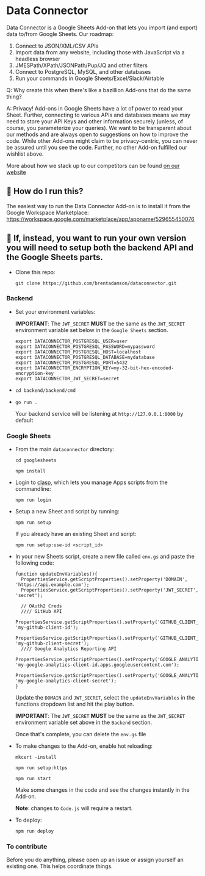 # Data Connector

Data Connector is a Google Sheets Add-on that lets you import (and export) data to/from Google Sheets. Our roadmap:

<ol>
  <li>Connect to JSON/XML/CSV APIs</li>
  <li>Import data from any website, including those with JavaScript via a headless browser</li>
  <li>JMESPath/XPath/JSONPath/Pup/JQ and other filters</li>
  <li>Connect to PostgreSQL, MySQL, and other databases</li>
  <li>Run your commands in Google Sheets/Excel/Slack/Airtable</li>
</ol>

Q: Why create this when there's like a bazillion Add-ons that do the same thing? 

A: Privacy! Add-ons in Google Sheets have a lot of power to read your Sheet. Further, connecting to various APIs and databases means we may need to store your API Keys and other information securely (unless, of course, you parameterize your queries). We want to be transparent about our methods and are always open to suggestions on how to improve the code. While other Add-ons might claim to be privacy-centric, you can never be assured until you see the code. Further, no other Add-on fulfilled our wishlist above.

More about how we stack up to our competitors can be found [on our website](https://dataconnector.app/)

## :runner: How do I run this?

The easiest way to run the Data Connector Add-on is to install it from the Google Workspace Marketplace: https://workspace.google.com/marketplace/app/appname/529655450076

## :hammer: If, instead, you want to run your own version you will need to setup both the backend API and the Google Sheets parts. 

* Clone this repo:

  `git clone https://github.com/brentadamson/dataconnector.git`


### Backend

* Set your environment variables:

  **IMPORTANT**: The `JWT_SECRET` **MUST** be the same as the `JWT_SECRET` environment variable set below in the `Google Sheets` section.

  ```
  export DATACONNECTOR_POSTGRESQL_USER=user
  export DATACONNECTOR_POSTGRESQL_PASSWORD=mypassword
  export DATACONNECTOR_POSTGRESQL_HOST=localhost
  export DATACONNECTOR_POSTGRESQL_DATABASE=mydatabase
  export DATACONNECTOR_POSTGRESQL_PORT=5432
  export DATACONNECTOR_ENCRYPTION_KEY=my-32-bit-hex-encoded-encryption-key
  export DATACONNECTOR_JWT_SECRET=secret
  ```

* `cd backend/backend/cmd`

* `go run .`

  Your backend service will be listening at `http://127.0.0.1:8000` by default

### Google Sheets

* From the main `dataconnector` directory:

  `cd googlesheets`

  `npm install`

* Login to [clasp](https://github.com/google/clasp), which lets you manage Apps scripts from the commandline:

  `npm run login`

* Setup a new Sheet and script by running:

  `npm run setup`

  If you already have an existing Sheet and script:

  `npm run setup:use-id <script_id>`

* In your new Sheets script, create a new file called `env.gs` and paste the following code:

  ```
  function updateEnvVariables(){
    PropertiesService.getScriptProperties().setProperty('DOMAIN', 'https://api.example.com');
    PropertiesService.getScriptProperties().setProperty('JWT_SECRET', 'secret');

    // OAuth2 Creds
    //// GitHub API
    PropertiesService.getScriptProperties().setProperty('GITHUB_CLIENT_ID', 'my-github-client-id');
    PropertiesService.getScriptProperties().setProperty('GITHUB_CLIENT_SECRET', 'my-github-client-secret');
    //// Google Analytics Reporting API
    PropertiesService.getScriptProperties().setProperty('GOOGLE_ANALYTICS_REPORTING_CLIENT_ID', 'my-google-analytics-client-id.apps.googleusercontent.com');
    PropertiesService.getScriptProperties().setProperty('GOOGLE_ANALYTICS_REPORTING_SECRET', 'my-google-analytics-client-secret');
  }
  ```

  Update the `DOMAIN` and `JWT_SECRET`, select the `updateEnvVariables` in the functions dropdown list and hit the play button.
  
  **IMPORTANT**: The `JWT_SECRET` **MUST** be the same as the `JWT_SECRET` environment variable set above in the `Backend` section.

  Once that's complete, you can delete the `env.gs` file

* To make changes to the Add-on, enable hot reloading:

  `mkcert -install`

  `npm run setup:https`

  `npm run start`

  Make some changes in the code and see the changes instantly in the Add-on.
  
  **Note**: changes to `Code.js` will require a restart.

* To deploy:

  `npm run deploy`

### To contribute

Before you do anything, please open up an issue or assign yourself an existing one. This helps coordinate things.
